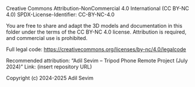 Creative Commons Attribution-NonCommercial 4.0 International (CC BY-NC 4.0)
SPDX-License-Identifier: CC-BY-NC-4.0

You are free to share and adapt the 3D models and documentation in this folder
under the terms of the CC BY-NC 4.0 license. Attribution is required, and
commercial use is prohibited.

Full legal code:
https://creativecommons.org/licenses/by-nc/4.0/legalcode

Recommended attribution:
“Adil Sevim – Tripod Phone Remote Project (July 2024)”
Link: (insert repository URL)

Copyright (c) 2024-2025 Adil Sevim
